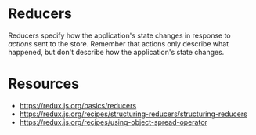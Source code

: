 # Reducers
Reducers specify how the application's state changes in response to *actions* sent to the store. Remember that actions only describe what happened, but don't describe how the application's state changes.


# Resources
- https://redux.js.org/basics/reducers
- https://redux.js.org/recipes/structuring-reducers/structuring-reducers
- https://redux.js.org/recipes/using-object-spread-operator
